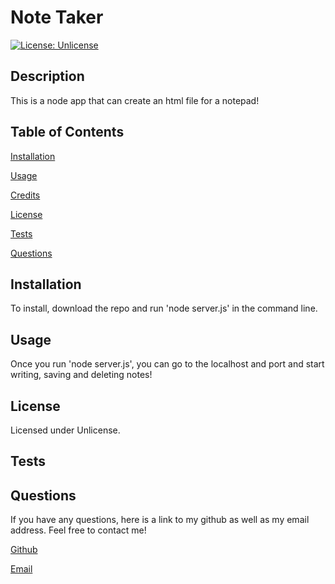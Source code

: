 # Note Taker
[![License: Unlicense](https://img.shields.io/badge/license-Unlicense-blue.svg)](http://unlicense.org/)
## Description
This is a node app that can create an html file for a notepad!
## Table of Contents
[Installation](#installation)

[Usage](#usage)

[Credits](#credits)

[License](#license)

[Tests](#tests)

[Questions](#questions)

## Installation
To install, download the repo and run 'node server.js' in the command line.

## Usage
Once you run 'node server.js', you can go to the localhost and port and start writing, saving and deleting notes!

## License
Licensed under Unlicense.
## Tests

## Questions
If you have any questions, here is a link to my github as well as my email address. Feel free to contact me!

[Github](github.com/scottiss "My Github")

[Email](scottlagas@outlook.com "My Email")